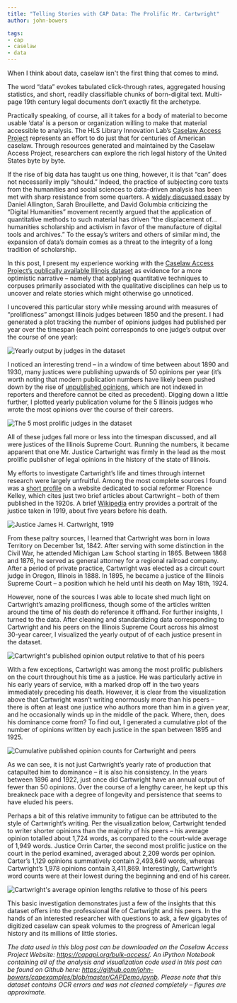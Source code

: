 ```yaml
---
title: "Telling Stories with CAP Data: The Prolific Mr. Cartwright"
author: john-bowers

tags:
- cap
- caselaw
- data
---
```

When I think about data, caselaw isn't the first thing that comes to mind.

The word “data” evokes tabulated click-through rates, aggregated housing statistics, and short, readily classifiable chunks of born-digital text. Multi-page 19th century legal documents don’t exactly fit the archetype.

Practically speaking, of course, all it takes for a body of material to become usable ‘data’ is a person or organization willing to make that material accessible to analysis. The HLS Library Innovation Lab’s [Caselaw Access Project](https://lil.law.harvard.edu/projects/caselaw-access-project/) represents an effort to do just that for centuries of American caselaw. Through resources generated and maintained by the Caselaw Access Project, researchers can explore the rich legal history of the United States byte by byte.

If the rise of big data has taught us one thing, however, it is that “can” does not necessarily imply “should.” Indeed, the practice of subjecting core texts from the humanities and social sciences to data-driven analysis has been met with sharp resistance from some quarters. A [widely discussed essay](https://lareviewofbooks.org/article/neoliberal-tools-archives-political-history-digital-humanities/#!) by Daniel Allington, Sarah Brouillette, and David Golumbia criticizing the “Digital Humanities” movement recently argued that the application of quantitative methods to such material has driven “the displacement of... humanities scholarship and activism in favor of the manufacture of digital tools and archives.” To the essay’s writers and others of similar mind, the expansion of data’s domain comes as a threat to the integrity of a long tradition of scholarship.

In this post, I present my experience working with the [Caselaw Access Project’s publically available Illinois dataset](https://capapi.org/bulk-access/) as evidence for a more optimistic narrative – namely that applying quantitative techniques to corpuses primarily associated with the qualitative disciplines can help us to uncover and relate stories which might otherwise go unnoticed.

I uncovered this particular story while messing around with measures of “prolificness” amongst Illinois judges between 1850 and the present. I had generated a plot tracking the number of opinions judges had published per year over the timespan (each point corresponds to one judge’s output over the course of one year):

![Yearly output by judges in the dataset](https://lil-blog-media.s3.amazonaws.com/prolificness1.png)

I noticed an interesting trend – in a window of time between about 1890 and 1930, many justices were publishing upwards of 50 opinions per year (it’s worth noting that modern publication numbers have likely been pushed down by the rise of [unpublished opinions](https://en.wikipedia.org/wiki/Non-publication_of_legal_opinions_in_the_United_States), which are not indexed in reporters and therefore cannot be cited as precedent). Digging down a little further, I plotted yearly publication volume for the 5 Illinois judges who wrote the most opinions over the course of their careers.

![The 5 most prolific judges in the dataset](https://lil-blog-media.s3.amazonaws.com/prolificness2_fixed.png)

All of these judges fall more or less into the timespan discussed, and all were justices of the Illinois Supreme Court. Running the numbers, it became apparent that one Mr. Justice Cartwright was firmly in the lead as the most prolific publisher of legal opinions in the history of the state of Illinois. 

My efforts to investigate Cartwright’s life and times through internet research were largely unfruitful. Among the most complete sources I found was a [short profile](http://florencekelley.northwestern.edu/legal/judges/jameshcartwright/) on a website dedicated to social reformer Florence Kelley, which cites just two brief articles about Cartwright – both of them published in the 1920s. A brief [Wikipedia](https://en.wikipedia.org/wiki/James_H._Cartwright) entry provides a portrait of the justice taken in 1919, about five years before his death.

![Justice James H. Cartwright, 1919](https://lil-blog-media.s3.amazonaws.com/portrait_cartwright.jpg)

From these paltry sources, I learned that Cartwright was born in Iowa Territory on December 1st, 1842. After serving with some distinction in the Civil War, he attended Michigan Law School starting in 1865. Between 1868 and 1876, he served as general attorney for a regional railroad company. After a period of private practice, Cartwright was elected as a circuit court judge in Oregon, Illinois in 1888. In 1895, he became a justice of the Illinois Supreme Court – a position which he held until his death on May 18th, 1924.

However, none of the sources I was able to locate shed much light on Cartwright’s amazing prolificness, though some of the articles written around the time of his death do reference it offhand. For further insights, I turned to the data. After cleaning and standardizing data corresponding to Cartwright and his peers on the Illinois Supreme Court across his almost 30-year career, I visualized the yearly output of of each justice present in the dataset.

![Cartwright's published opinion output relative to that of his peers](https://lil-blog-media.s3.amazonaws.com/cartwright1.png)

With a few exceptions, Cartwright was among the most prolific publishers on the court throughout his time as a justice. He was particularly active in his early years of service, with a marked drop off in the two years immediately preceding his death. However, it is clear from the visualization above that Cartwright wasn’t writing enormously more than his peers – there is often at least one justice who authors more than him in a given year, and he occasionally winds up in the middle of the pack. Where, then, does his dominance come from? To find out, I generated a cumulative plot of the number of opinions written by each justice in the span between 1895 and 1925.

![Cumulative published opinion counts for Cartwright and peers](https://lil-blog-media.s3.amazonaws.com/cartwright2.png)

As we can see, it is not just Cartwright’s yearly rate of production that catapulted him to dominance – it is also his consistency. In the years between 1896 and 1922, just once did Cartwright have an annual output of fewer than 50 opinions. Over the course of a lengthy career, he kept up this breakneck pace with a degree of longevity and persistence that seems to have eluded his peers.

Perhaps a bit of this relative immunity to fatigue can be attributed to the style of Cartwright’s writing. Per the visualization below, Cartwright tended to writer shorter opinions than the majority of his peers – his average opinion totalled about 1,724 words, as compared to the court-wide average of 1,949 words. Justice Orrin Carter, the second most prolific justice on the court in the period examined, averaged about 2,209 words per opinion. Carter’s 1,129 opinions summatively contain 2,493,649 words, whereas Cartwright’s 1,978 opinions contain 3,411,869. Interestingly, Cartwright’s word counts were at their lowest during the beginning and end of his career.

![Cartwright's average opinion lengths relative to those of his peers](https://lil-blog-media.s3.amazonaws.com/cartwright3.png)

This basic investigation demonstrates just a few of the insights that this dataset offers into the professional life of Cartwright and his peers. In the hands of an interested researcher with questions to ask, a few gigabytes of digitized caselaw can speak volumes to the progress of American legal history and its millions of little stories.

*The data used in this blog post can be downloaded on the Caselaw Access Project Website: https://capapi.org/bulk-access/. An iPython Notebook containing all of the analysis and visualization code used in this post can be found on Github here: https://github.com/john-bowers/capexamples/blob/master/CAPDemo.ipynb. Please note that this dataset contains OCR errors and was not cleaned completely – figures are approximate.*
